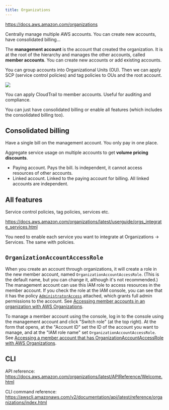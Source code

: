 ```yaml
---
title: Organizations
---
```


https://docs.aws.amazon.com/organizations

Centrally manage multiple AWS accounts. You can create new accounts, have consolidated billing...

The **management account** is the account that created the organization. It is at the root of the hierarchy and manages the other accounts, called **member accounts**. You can create new accounts or add existing accounts.

You can group accounts into Organizational Units (OU). Then we can apply SCP (service control policies) and tag policies to OUs and the root account.

<img src="https://docs.aws.amazon.com/images/organizations/latest/userguide/images/AccountOuDiagram.png">

You can apply CloudTrail to member accounts. Useful for auditing and compliance.

You can just have consolidated billing or enable all features (which includes the consolidated billing too).

## Consolidated billing

Have a single bill on the management account. You only pay in one place.

Aggregate service usage on multiple accounts to get **volume pricing discounts**.

- Paying account. Pays the bill. Is independent, it cannot access resources of other accounts.
- Linked account. Linked to the paying account for billing. All linked accounts are independent.

## All features

Service control policies, tag policies, services etc.

https://docs.aws.amazon.com/organizations/latest/userguide/orgs_integrate_services.html

You need to enable each service you want to integrate at Organizations → Services. The same with policies.

## `OrganizationAccountAccessRole`

When you create an account through organizations, it will create a role in the new member account, named `OrganizationAccountAccessRole`. (This is the default name, but you can change it, although it's not recommended.) The management account can use this IAM role to access resources in the member account. If you check the role at the IAM console, you can see that it has the policy [`AdministratorAccess`](https://docs.aws.amazon.com/aws-managed-policy/latest/reference/AdministratorAccess.html) attached, which grants full admin permissions to the account. See [Accessing member accounts in an organization with AWS Organizations](https://docs.aws.amazon.com/organizations/latest/userguide/orgs_manage_accounts_access.html).

To manage a member account using the console, log in to the console using the management account and click "Switch role" (at the top right). At the form that opens, at the "Account ID" set the ID of the account you want to manage, and at the "IAM role name" set `OrganizationAccountAccessRole`. See [Accessing a member account that has OrganizationAccountAccessRole with AWS Organizations](https://docs.aws.amazon.com/organizations/latest/userguide/orgs_manage_accounts_access-cross-account-role.html).

## CLI

API reference: https://docs.aws.amazon.com/organizations/latest/APIReference/Welcome.html

CLI command reference: https://awscli.amazonaws.com/v2/documentation/api/latest/reference/organizations/index.html
